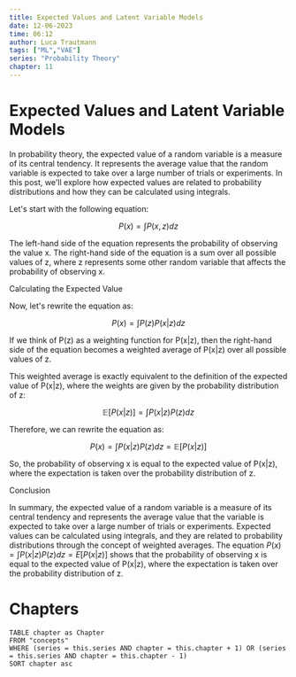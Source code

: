 ```yaml
---
title: Expected Values and Latent Variable Models
date: 12-06-2023
time: 06:12
author: Luca Trautmann
tags: ["ML","VAE"]
series: "Probability Theory"
chapter: 11
---
```


# Expected Values and Latent Variable Models
In probability theory, the expected value of a random variable is a measure of its central tendency. It represents the average value that the random variable is expected to take over a large number of trials or experiments. In this post, we'll explore how expected values are related to probability distributions and how they can be calculated using integrals.

Let's start with the following equation:

$$P(x) = \int P(x,z) dz$$

The left-hand side of the equation represents the probability of observing the value x. The right-hand side of the equation is a sum over all possible values of z, where z represents some other random variable that affects the probability of observing x. 

Calculating the Expected Value

Now, let's rewrite the equation as:

$$P(x) = \int P(z) P(x|z) dz$$

If we think of P(z) as a weighting function for P(x|z), then the right-hand side of the equation becomes a weighted average of P(x|z) over all possible values of z. 

This weighted average is exactly equivalent to the definition of the expected value of P(x|z), where the weights are given by the probability distribution of z:

$$\mathbb{E}[P(x|z)] = \int P(x|z) P(z) dz$$

Therefore, we can rewrite the equation as:

$$P(x) = \int P(x|z)P(z)dz = \mathbb{E}[P(x|z)]$$

So, the probability of observing x is equal to the expected value of P(x|z), where the expectation is taken over the probability distribution of z.

Conclusion

In summary, the expected value of a random variable is a measure of its central tendency and represents the average value that the variable is expected to take over a large number of trials or experiments. Expected values can be calculated using integrals, and they are related to probability distributions through the concept of weighted averages. The equation $P(x) = \int P(x|z)P(z)dz = E[P(x|z)]$ shows that the probability of observing x is equal to the expected value of P(x|z), where the expectation is taken over the probability distribution of z.










# Chapters
```dataview
TABLE chapter as Chapter
FROM "concepts"
WHERE (series = this.series AND chapter = this.chapter + 1) OR (series = this.series AND chapter = this.chapter - 1)
SORT chapter asc
```